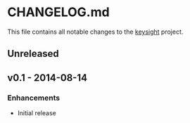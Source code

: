 # CHANGELOG.md
This file contains all notable changes to the [keysight][] project.

## Unreleased


## v0.1 - 2014-08-14

### Enhancements
- Initial release

[keysight]: https://github.com/questrail/keysight
